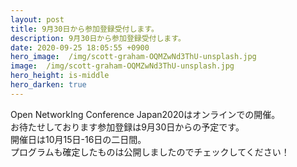 ```yaml
---
layout: post
title: 9月30日から参加登録受付します。
description: 9月30日から参加登録受付します。
date: 2020-09-25 18:05:55 +0900
hero_image:  /img/scott-graham-OQMZwNd3ThU-unsplash.jpg
image:  /img/scott-graham-OQMZwNd3ThU-unsplash.jpg
hero_height: is-middle
hero_darken: true
---
```

Open NetworkIng Conference Japan2020はオンラインでの開催。<br />
お待たせしております参加登録は9月30日からの予定です。<br />
開催日は10月15日-16日の二日間。<br />
プログラムも確定したものは公開しましたのでチェックしてください！